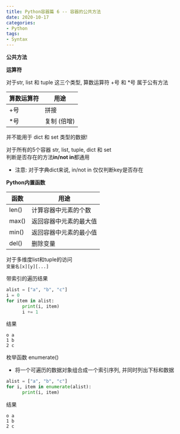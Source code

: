 ```yaml
---
title: Python容器篇 6 -- 容器的公共方法
date: 2020-10-17
categories:
- Python
tags:
- Syntax
---
```


**公共方法**

**运算符**<br>

对于str, list 和 tuple 这三个类型, 算数运算符 +号 和 *号 属于公有方法<br>

| 算数运算符 | 用途        |
| ---------- | ----------- |
| +号        | 拼接        |
| *号        | 复制 (倍增) |

并不能用于 dict 和 set 类型的数据!<br>

对于所有的5个容器 str, list, tuple, dict 和 set<br>
判断是否存在的方法**in/not in**都通用<br>

* 注意: 对于字典dict来说, in/not in 仅仅判断key是否存在

**Python内置函数**<br>

| 函数  | 用途                   |
| ----- | ---------------------- |
| len() | 计算容器中元素的个数   |
| max() | 返回容器中元素的最大值 |
| min() | 返回容器中元素的最小值 |
| del() | 删除变量               |

对于多维度list和tuple的访问<br>
`变量名[x][y][...]`<br>

带索引的遍历结果<br>
```python
alist = ["a", "b", "c"]
i = 0
for item in alist:
      print(i, item)
      i += 1
```
结果 <br>
```
o a
1 b
2 c
```

枚举函数 enumerate()<br>

* 将一个可遍历的数据对象组合成一个索引序列, 并同时列出下标和数据<br>

```python
alist = ["a", "b", "c"]
for i, item in enumerate(alist):
      print(i, item)
```

结果 <br>

```
o a
1 b
2 c
```

